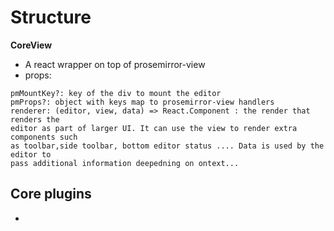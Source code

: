 # Structure
**CoreView**
- A react wrapper on top of prosemirror-view
- props:
```
pmMountKey?: key of the div to mount the editor
pmProps?: object with keys map to prosemirror-view handlers
renderer: (editor, view, data) => React.Component : the render that renders the
editor as part of larger UI. It can use the view to render extra components such
as toolbar,side toolbar, bottom editor status .... Data is used by the editor to
pass additional information deepedning on ontext...

```

## Core plugins
- 

